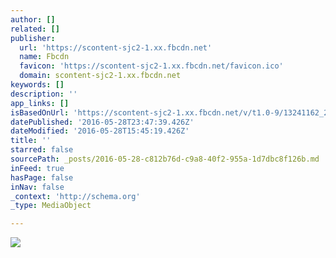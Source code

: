 ```yaml
---
author: []
related: []
publisher:
  url: 'https://scontent-sjc2-1.xx.fbcdn.net'
  name: Fbcdn
  favicon: 'https://scontent-sjc2-1.xx.fbcdn.net/favicon.ico'
  domain: scontent-sjc2-1.xx.fbcdn.net
keywords: []
description: ''
app_links: []
isBasedOnUrl: 'https://scontent-sjc2-1.xx.fbcdn.net/v/t1.0-9/13241162_276178886055762_2436449761703160713_n.jpg?oh=74714738a400310ba34dbdf8aba45cd1&oe=57D57D6B'
datePublished: '2016-05-28T23:47:39.426Z'
dateModified: '2016-05-28T15:45:19.426Z'
title: ''
starred: false
sourcePath: _posts/2016-05-28-c812b76d-c9a8-40f2-955a-1d7dbc8f126b.md
inFeed: true
hasPage: false
inNav: false
_context: 'http://schema.org'
_type: MediaObject

---
```

<article style=""><img src="https://scontent-sjc2-1.xx.fbcdn.net/v/t1.0-9/13241162_276178886055762_2436449761703160713_n.jpg?oh=74714738a400310ba34dbdf8aba45cd1&amp;oe=57D57D6B" /></article>